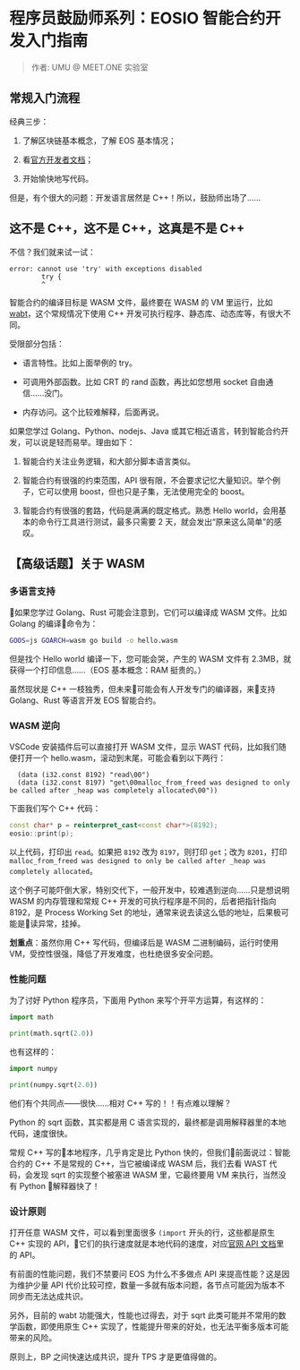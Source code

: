 # 程序员鼓励师系列：EOSIO 智能合约开发入门指南

> 作者: UMU @ MEET.ONE 实验室

## 常规入门流程

经典三步：

1. 了解区块链基本概念，了解 EOS 基本情况；

2. 看[官方开发者文档](https://developers.eos.io/eosio-cpp/docs)；

3. 开始愉快地写代码。

但是，有个很大的问题：开发语言居然是 C++！所以，鼓励师出场了……

## 这不是 C++，这不是 C++，这真是不是 C++

不信？我们就来试一试：

```
error: cannot use 'try' with exceptions disabled
        try {
        ^
```

智能合约的编译目标是 WASM 文件，最终要在 WASM 的 VM 里运行，比如 [wabt](https://github.com/WebAssembly/wabti)，这个常规情况下使用 C++ 开发可执行程序、静态库、动态库等，有很大不同。

受限部分包括：

- 语言特性。比如上面举例的 try。

- 可调用外部函数。比如 CRT 的 rand 函数，再比如您想用 socket 自由通信……没门。

- 内存访问。这个比较难解释，后面再说。

如果您学过 Golang、Python、nodejs、Java 或其它相近语言，转到智能合约开发，可以说是轻而易举。理由如下：

1. 智能合约关注业务逻辑，和大部分脚本语言类似。

2. 智能合约有很强的约束范围，API 很有限，不会要求记忆大量知识。举个例子，它可以使用 boost，但也只是子集，无法使用完全的 boost。

3. 智能合约有很强的套路，代码是满满的既定格式。熟悉 Hello world，会用基本的命令行工具进行测试，最多只需要 2 天，就会发出“原来这么简单”的感叹。

## 【高级话题】关于 WASM

### 多语言支持

如果您学过 Golang、Rust 可能会注意到，它们可以编译成 WASM 文件。比如 Golang 的编译命令为：

```bash
GOOS=js GOARCH=wasm go build -o hello.wasm
```

但是找个 Hello world 编译一下，您可能会哭，产生的 WASM 文件有 2.3MB，就获得一个打印信息……（EOS 基本概念：RAM 挺贵的。）

虽然现状是 C++ 一枝独秀，但未来可能会有人开发专门的编译器，来支持 Golang、Rust 等语言开发 EOS 智能合约。

### WASM 逆向

VSCode 安装插件后可以直接打开 WASM 文件，显示 WAST 代码，比如我们随便打开一个 hello.wasm，滚动到末尾，可能会看到以下两行：

```WebAssembly
  (data (i32.const 8192) "read\00")
  (data (i32.const 8197) "get\00malloc_from_freed was designed to only be called after _heap was completely allocated\00"))
```

下面我们写个 C++ 代码：

```cpp
const char* p = reinterpret_cast<const char*>(8192);
eosio::print(p);
```

以上代码，打印出 `read`。如果把 `8192` 改为 `8197`，则打印 `get`；改为 `8201`，打印 `malloc_from_freed was designed to only be called after _heap was completely allocated`。

这个例子可能吓倒大家，特别交代下，一般开发中，较难遇到逆向……只是想说明 WASM 的内存管理和常规 C++ 开发的可执行程序是不同的，后者把指针指向 8192，是 Process Working Set 的地址，通常来说去读这么低的地址，后果极可能是读异常，挂掉。

**划重点**：虽然你用 C++ 写代码，但编译后是 WASM 二进制编码，运行时使用 VM，受控性很强，降低了开发难度，也杜绝很多安全问题。

### 性能问题

为了讨好 Python 程序员，下面用 Python 来写个开平方运算，有这样的：

```Python
import math

print(math.sqrt(2.0))
```

也有这样的：

```Python
import numpy

print(numpy.sqrt(2.0))
```

他们有个共同点——很快……相对 C++ 写的！！有点难以理解？

Python 的 sqrt 函数，其实都是用 C 语言实现的，最终都是调用解释器里的本地代码，速度很快。

常规 C++ 写的本地程序，几乎肯定是比 Python 快的，但我们前面说过：智能合约的 C++ 不是常规的 C++，当它被编译成 WASM 后，我们去看 WAST 代码，会发现 sqrt 的实现整个被塞进 WASM 里，它最终要用 VM 来执行，当然没有 Python 解释器快了！

### 设计原则

打开任意 WASM 文件，可以看到里面很多 `(import` 开头的行，这些都是原生 C++ 实现的 API，它们的执行速度就是本地代码的速度，对应[官网 API 文档](https://eosio.github.io/eosio.cdt/modules.html)里的 API。

有前面的性能问题，我们不禁要问 EOS 为什么不多做点 API 来提高性能？这是因为维护少量 API 代价比较可控，数量一多就有版本问题，各节点可能因为版本不同步而无法达成共识。

另外，目前的 wabt 功能强大，性能也过得去，对于 sqrt 此类可能并不常用的数学函数，即使用原生 C++ 实现了，性能提升带来的好处，也无法平衡多版本可能带来的风险。

原则上，BP 之间快速达成共识，提升 TPS 才是更值得做的。